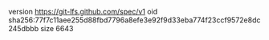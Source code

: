 version https://git-lfs.github.com/spec/v1
oid sha256:77f7c11aee255d88fbd7796a8efe3e92f9d33eba774f23ccf9572e8dc245dbbb
size 6643
